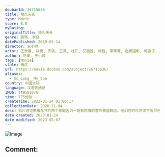 ```yaml
---
doubanId: 26715636
title: 地久天长
type: Movie
score: 8.0
myRating: 
originalTitle: 地久天长
genre: 剧情, 家庭
datePublished: 2019-02-14
director: 王小帅
actor: 王景春, 咏梅, 齐溪, 王源, 杜江, 艾丽娅, 徐程, 李菁菁, 赵燕国彰, 鲍振江, 吴双, 王子子, 张新园, 吴佳宸, 王亚军, 刘芮麟, 于彭, 袁利坚
author: 阿美, 王小帅
tags: [Movie]
state: 看过
url: https://movie.douban.com/subject/26715636/
aliases:
  - So_Long__My_Son
country: 中国大陆
language: 汉语普通话
IMDb: tt9581076
time: 175分钟
createTime: 2023-01-24 01:06:17
collectionDate: 2020-11-04
desc: 影片讲述患难与共的两个家庭因为一场有隐情的意外被迫疏远，他们在时代洪流下历尽伤痛与不安，人生起伏跌宕，最终选择面对真相，坦荡向前的故事。年轻的刘耀军和沈英明两家人本是挚友，两家儿子沈浩和刘星在郊外嬉...
date created: 2023-01-24
date modified: 2023-03-07
---
```


![image](p2550208359.jpg)

Comment:
---
